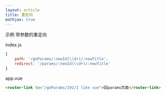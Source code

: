 ```yaml
---
layout: article
title: 重定向
mathjax: true
---
```



示例   带参数的重定向

index.js

```javascript
{
    path: '/goParams/:newId(\\d+)/:newTitle',
    redirect: '/params/:newId(\\d+)/:newTitle'
}
```

app.vue 

```html
<router-link to="/goParams/192/I like vue">回params页面</router-link>
```


